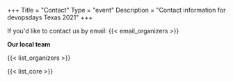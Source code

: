 +++
Title = "Contact"
Type = "event"
Description = "Contact information for devopsdays Texas 2021"
+++

If you'd like to contact us by email: {{< email_organizers >}}

**Our local team**

{{< list_organizers >}}


{{< list_core >}}
